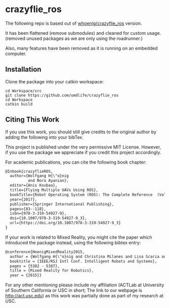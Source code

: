crazyflie_ros
=============

The following repo is based out of [whoenig/crazyflie_ros](https://github.com/whoenig/crazyflie_ros) version.

It has been flattened (remove submodules) and cleaned for custom usage. (removed unused packages as we are only using the roadrunner.)

Also, many features have been removed as it is running on an embedded computer.

## Installation

Clone the package into your catkin workspace:
```
cd Workspace/src
git clone https://github.com/umdlife/crazyflie_ros
cd Workspace
catkin build
```

## Citing This Work

If you use this work, you should still give credits to the original author by adding the following into your bibTex.

This project is published under the very permissive MIT License. However,
if you use the package we appreciate if you credit this project accordingly.

For academic publications, you can cite the following book chapter:

```latex
@Inbook{crazyflieROS,
  author={Wolfgang H{\"o}nig
          and Nora Ayanian},
  editor={Anis Koubaa},
  title={Flying Multiple UAVs Using ROS},
  bookTitle={Robot Operating System (ROS): The Complete Reference  (Volume 2)},
  year={2017},
  publisher={Springer International Publishing},
  pages={83--118},
  isbn={978-3-319-54927-9},
  doi={10.1007/978-3-319-54927-9_3},
  url={https://doi.org/10.1007/978-3-319-54927-9_3}
}

```

If your work is related to Mixed Reality, you might cite the paper which introduced the package instead, using the following bibtex entry:

```latex
@conference{HoenigMixedReality2015,
  author = {Wolfgang H{\"o}nig and Christina Milanes and Lisa Scaria and Thai Phan and Mark Bolas and Nora Ayanian},
  booktitle = {IEEE/RSJ Intl Conf. Intelligent Robots and Systems},
  pages = {5382 - 5387},
  title = {Mixed Reality for Robotics},
  year = {2015}}
```

For any other mentioning please include my affiliation (ACTLab at University of Southern California or USC in short; The link to our webpage is http://act.usc.edu) as this work was partially done as part of my research at USC.
